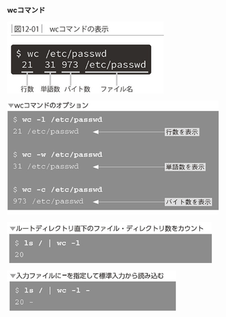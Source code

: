 ### wcコマンド

![alt text](image.png)

![alt text](image-1.png)

![alt text](image-2.png)

![alt text](image-3.png)

